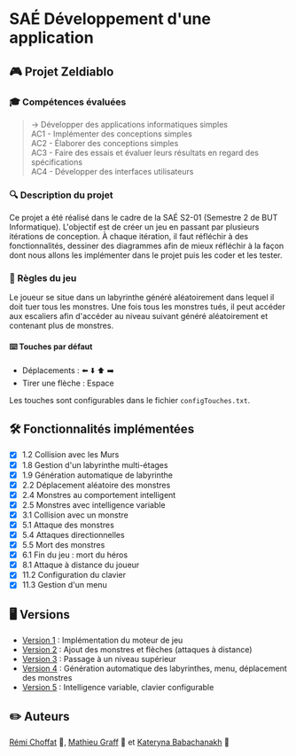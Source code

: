 # SAÉ Développement d'une application

## 🎮 Projet Zeldiablo

### 🎓 Compétences évaluées

> → Développer des applications informatiques simples  
> AC1 - Implémenter des conceptions simples  
> AC2 - Élaborer des conceptions simples  
> AC3 - Faire des essais et évaluer leurs résultats en regard des spécifications  
> AC4 - Développer des interfaces utilisateurs

### 🔍 Description du projet

Ce projet a été réalisé dans le cadre de la SAÉ S2-01 (Semestre 2 de BUT Informatique). L'objectif est de créer un jeu
en passant par plusieurs itérations de conception. À chaque itération, il faut réfléchir à des fonctionnalités, dessiner
des diagrammes afin de mieux réfléchir à la façon dont nous allons les implémenter dans le projet puis les coder et les
tester.

### 📖 Règles du jeu

Le joueur se situe dans un labyrinthe généré aléatoirement dans lequel il doit tuer tous les monstres. Une fois tous les
monstres tués, il peut accéder aux escaliers afin d'accéder au niveau suivant généré aléatoirement et contenant plus de
monstres.

#### ⌨️ Touches par défaut

* Déplacements : ⬅️ ⬇️ ⬆️ ➡️
* Tirer une flèche : Espace  

Les touches sont configurables dans le fichier `configTouches.txt`.

## 🛠️ Fonctionnalités implémentées

- [X] 1.2 Collision avec les Murs
- [X] 1.8 Gestion d'un labyrinthe multi-étages
- [X] 1.9 Génération automatique de labyrinthe
- [X] 2.2 Déplacement aléatoire des monstres
- [X] 2.4 Monstres au comportement intelligent
- [X] 2.5 Monstres avec intelligence variable
- [X] 3.1 Collision avec un monstre
- [X] 5.1 Attaque des monstres
- [X] 5.4 Attaques directionnelles
- [X] 5.5 Mort des monstres
- [X] 6.1 Fin du jeu : mort du héros
- [X] 8.1 Attaque à distance du joueur
- [X] 11.2 Configuration du clavier
- [X] 11.3 Gestion d'un menu

## 🖥️ Versions

* [Version 1](https://github.com/remi-choffat/2024_Zeldiablo_remi-choffat_Cesareuh_katrinltvnv/tree/main/documents/version_1/) :
  Implémentation du moteur de jeu
* [Version 2](https://github.com/remi-choffat/2024_Zeldiablo_remi-choffat_Cesareuh_katrinltvnv/tree/main/documents/version_2/) :
  Ajout des monstres et flèches (attaques à distance)
* [Version 3](https://github.com/remi-choffat/2024_Zeldiablo_remi-choffat_Cesareuh_katrinltvnv/tree/main/documents/version_3/) :
  Passage à un niveau supérieur
* [Version 4](https://github.com/remi-choffat/2024_Zeldiablo_remi-choffat_Cesareuh_katrinltvnv/tree/main/documents/version_4/) :
  Génération automatique des labyrinthes, menu, déplacement des monstres
* [Version 5](https://github.com/remi-choffat/2024_Zeldiablo_remi-choffat_Cesareuh_katrinltvnv/tree/main/documents/version_5/) :
  Intelligence variable, clavier configurable

## ✏️ Auteurs

[Rémi Choffat](https://github.com/remi-choffat) 🐢, [Mathieu Graff](https://github.com/Cesareuh) 🐧
et [Kateryna Babachanakh](https://github.com/katrinltvnv) 🦋 

